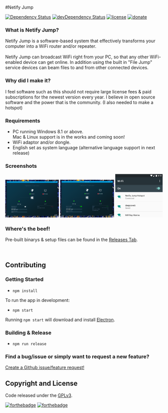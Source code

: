 #Netify Jump

[![Dependency Status](https://david-dm.org/luigiplr/netify-jump.svg)](https://david-dm.org/luigiplr/netify-jump) 
[![devDependency Status](https://david-dm.org/luigiplr/netify-jump/dev-status.svg)](https://david-dm.org/luigiplr/netify-jump#info=devDependencies) 
[![license](https://img.shields.io/badge/license-GPLv3-brightgreen.svg)](LICENSE) 
[![donate](https://img.shields.io/badge/paypal-donate-blue.svg)](https://www.paypal.me/luigipoole) 



### What is Netify Jump?

Netify Jump is a software-based system that effectively transforms your computer into a WiFi router and/or repeater. 
<br><br>
Netify Jump can broadcast WiFi right from your PC, so that any other WiFi-enabled device can get online. In addition using the built in "File Jump" service devices can beam files to and from other connected devices. 

### Why did I make it?

I feel software such as this should not require large license fees & paid subscriptions for the newest version every year. I believe in open source software and the power that is the community. (I also needed to make a hotspot)

### Requirements

 - PC running Windows 8.1 or above. <br>
Mac & Linux support is in the works and coming soon!
 - WiFi adaptor and/or dongle.
 - English set as system language (alternative language support in next release)

### Screenshots

<img src="preview/UI_preview.png" alt="Dashboard" width="34%"/>
<img src="preview/UI_preview_active.png" alt="Dashboard" width="34%"/>
<img src="preview/client_android_crop.png" alt="Dashboard" width="30%" height="30%"/>

### Where's the beef!

Pre-built binarys & setup files can be found in the [Releases Tab](https://github.com/luigiplr/netify-jump/releases).

<br>


## Contributing

### Getting Started

- `npm install`

To run the app in development:

- `npm start`

Running `npm start` will download and install [Electron](http://electron.atom.io/).

### Building & Release

- `npm run release`

### Find a bug/issue or simply want to request a new feature?

[Create a Github issue/feature request!](https://github.com/luigiplr/netify-jump/issues/new)

## Copyright and License

Code released under the [GPLv3](LICENSE).

[![forthebadge](http://forthebadge.com/images/badges/fuck-it-ship-it.svg)](http://forthebadge.com)
[![forthebadge](http://forthebadge.com/images/badges/built-with-love.svg)](http://forthebadge.com)
